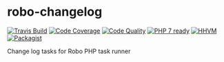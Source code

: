 # robo-changelog

[![Travis Build](https://img.shields.io/travis/stevewest/robo-changelog.svg?style=flat-square)](https://travis-ci.org/stevewest/robo-changelog/)
[![Code Coverage](https://img.shields.io/scrutinizer/g/stevewest/robo-changelog.svg?style=flat-square)](https://scrutinizer-ci.com/g/stevewest/robo-changelog/)
[![Code Quality](https://img.shields.io/scrutinizer/coverage/g/stevewest/robo-changelog.svg?style=flat-square)](https://scrutinizer-ci.com/g/stevewest/robo-changelog/)
[![PHP 7 ready](http://php7ready.timesplinter.ch/stevewest/robo-changelog/badge.svg)](https://travis-ci.org/stevewest/robo-changelog)
[![HHVM](https://img.shields.io/hhvm/stevewest/robo-changelog.svg?style=flat-square)](http://hhvm.h4cc.de/package/stevewest/robo-changelog)
[![Packagist](https://img.shields.io/packagist/v/stevewest/robo-changelog.svg?style=flat-square)](https://packagist.org/packages/stevewest/robo-changelog)


Change log tasks for Robo PHP task runner
